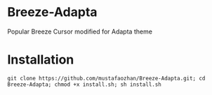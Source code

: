 # Breeze-Adapta
Popular Breeze Cursor modified for Adapta theme

# Installation

``` 
git clone https://github.com/mustafaozhan/Breeze-Adapta.git; cd Breeze-Adapta; chmod +x install.sh; sh install.sh 
```
